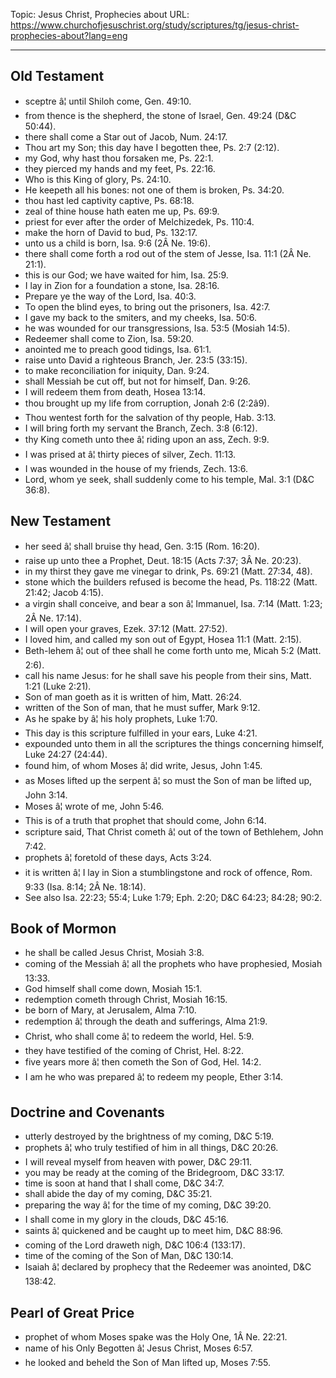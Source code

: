Topic: Jesus Christ, Prophecies about
URL: https://www.churchofjesuschrist.org/study/scriptures/tg/jesus-christ-prophecies-about?lang=eng

---

## Old Testament

- sceptre â¦ until Shiloh come, Gen. 49:10.
- from thence is the shepherd, the stone of Israel, Gen. 49:24 (D&C 50:44).
- there shall come a Star out of Jacob, Num. 24:17.
- Thou art my Son; this day have I begotten thee, Ps. 2:7 (2:12).
- my God, why hast thou forsaken me, Ps. 22:1.
- they pierced my hands and my feet, Ps. 22:16.
- Who is this King of glory, Ps. 24:10.
- He keepeth all his bones: not one of them is broken, Ps. 34:20.
- thou hast led captivity captive, Ps. 68:18.
- zeal of thine house hath eaten me up, Ps. 69:9.
- priest for ever after the order of Melchizedek, Ps. 110:4.
- make the horn of David to bud, Ps. 132:17.
- unto us a child is born, Isa. 9:6 (2Â Ne. 19:6).
- there shall come forth a rod out of the stem of Jesse, Isa. 11:1 (2Â Ne. 21:1).
- this is our God; we have waited for him, Isa. 25:9.
- I lay in Zion for a foundation a stone, Isa. 28:16.
- Prepare ye the way of the Lord, Isa. 40:3.
- To open the blind eyes, to bring out the prisoners, Isa. 42:7.
- I gave my back to the smiters, and my cheeks, Isa. 50:6.
- he was wounded for our transgressions, Isa. 53:5 (Mosiah 14:5).
- Redeemer shall come to Zion, Isa. 59:20.
- anointed me to preach good tidings, Isa. 61:1.
- raise unto David a righteous Branch, Jer. 23:5 (33:15).
- to make reconciliation for iniquity, Dan. 9:24.
- shall Messiah be cut off, but not for himself, Dan. 9:26.
- I will redeem them from death, Hosea 13:14.
- thou brought up my life from corruption, Jonah 2:6 (2:2â9).
- Thou wentest forth for the salvation of thy people, Hab. 3:13.
- I will bring forth my servant the Branch, Zech. 3:8 (6:12).
- thy King cometh unto thee â¦ riding upon an ass, Zech. 9:9.
- I was prised at â¦ thirty pieces of silver, Zech. 11:13.
- I was wounded in the house of my friends, Zech. 13:6.
- Lord, whom ye seek, shall suddenly come to his temple, Mal. 3:1 (D&C 36:8).

## New Testament

- her seed â¦ shall bruise thy head, Gen. 3:15 (Rom. 16:20).
- raise up unto thee a Prophet, Deut. 18:15 (Acts 7:37; 3Â Ne. 20:23).
- in my thirst they gave me vinegar to drink, Ps. 69:21 (Matt. 27:34, 48).
- stone which the builders refused is become the head, Ps. 118:22 (Matt. 21:42; Jacob 4:15).
- a virgin shall conceive, and bear a son â¦ Immanuel, Isa. 7:14 (Matt. 1:23; 2Â Ne. 17:14).
- I will open your graves, Ezek. 37:12 (Matt. 27:52).
- I loved him, and called my son out of Egypt, Hosea 11:1 (Matt. 2:15).
- Beth-lehem â¦ out of thee shall he come forth unto me, Micah 5:2 (Matt. 2:6).
- call his name Jesus: for he shall save his people from their sins, Matt. 1:21 (Luke 2:21).
- Son of man goeth as it is written of him, Matt. 26:24.
- written of the Son of man, that he must suffer, Mark 9:12.
- As he spake by â¦ his holy prophets, Luke 1:70.
- This day is this scripture fulfilled in your ears, Luke 4:21.
- expounded unto them in all the scriptures the things concerning himself, Luke 24:27 (24:44).
- found him, of whom Moses â¦ did write, Jesus, John 1:45.
- as Moses lifted up the serpent â¦ so must the Son of man be lifted up, John 3:14.
- Moses â¦ wrote of me, John 5:46.
- This is of a truth that prophet that should come, John 6:14.
- scripture said, That Christ cometh â¦ out of the town of Bethlehem, John 7:42.
- prophets â¦ foretold of these days, Acts 3:24.
- it is written â¦ I lay in Sion a stumblingstone and rock of offence, Rom. 9:33 (Isa. 8:14; 2Â Ne. 18:14).
- See also Isa. 22:23; 55:4; Luke 1:79; Eph. 2:20; D&C 64:23; 84:28; 90:2.

## Book of Mormon

- he shall be called Jesus Christ, Mosiah 3:8.
- coming of the Messiah â¦ all the prophets who have prophesied, Mosiah 13:33.
- God himself shall come down, Mosiah 15:1.
- redemption cometh through Christ, Mosiah 16:15.
- be born of Mary, at Jerusalem, Alma 7:10.
- redemption â¦ through the death and sufferings, Alma 21:9.
- Christ, who shall come â¦ to redeem the world, Hel. 5:9.
- they have testified of the coming of Christ, Hel. 8:22.
- five years more â¦ then cometh the Son of God, Hel. 14:2.
- I am he who was prepared â¦ to redeem my people, Ether 3:14.

## Doctrine and Covenants

- utterly destroyed by the brightness of my coming, D&C 5:19.
- prophets â¦ who truly testified of him in all things, D&C 20:26.
- I will reveal myself from heaven with power, D&C 29:11.
- you may be ready at the coming of the Bridegroom, D&C 33:17.
- time is soon at hand that I shall come, D&C 34:7.
- shall abide the day of my coming, D&C 35:21.
- preparing the way â¦ for the time of my coming, D&C 39:20.
- I shall come in my glory in the clouds, D&C 45:16.
- saints â¦ quickened and be caught up to meet him, D&C 88:96.
- coming of the Lord draweth nigh, D&C 106:4 (133:17).
- time of the coming of the Son of Man, D&C 130:14.
- Isaiah â¦ declared by prophecy that the Redeemer was anointed, D&C 138:42.

## Pearl of Great Price

- prophet of whom Moses spake was the Holy One, 1Â Ne. 22:21.
- name of his Only Begotten â¦ Jesus Christ, Moses 6:57.
- he looked and beheld the Son of Man lifted up, Moses 7:55.

